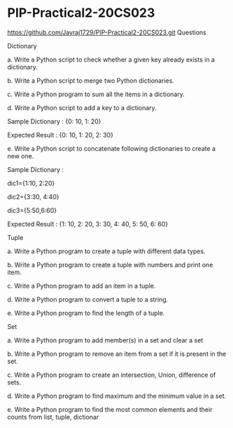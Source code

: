 # PIP-Practical2-20CS023
https://github.com/Jayraj1729/PIP-Practical2-20CS023.git
Questions

Dictionary

a. Write a Python script to check whether a given key already exists in a dictionary.

b. Write a Python script to merge two Python dictionaries.

c. Write a Python program to sum all the items in a dictionary.

d. Write a Python script to add a key to a dictionary.

Sample Dictionary : {0: 10, 1: 20}

Expected Result : {0: 10, 1: 20, 2: 30}

e. Write a Python script to concatenate following dictionaries to create a new one.

Sample Dictionary :

dic1={1:10, 2:20}

dic2={3:30, 4:40}

dic3={5:50,6:60}

Expected Result : {1: 10, 2: 20, 3: 30, 4: 40, 5: 50, 6: 60}



Tuple

a. Write a Python program to create a tuple with different data types.

b. Write a Python program to create a tuple with numbers and print one item.

c. Write a Python program to add an item in a tuple.

d. Write a Python program to convert a tuple to a string.

e. Write a Python program to find the length of a tuple.



Set

a. Write a Python program to add member(s) in a set and clear a set

b. Write a Python program to remove an item from a set if it is present in the set.

c. Write a Python program to create an intersection, Union, difference of sets.

d. Write a Python program to find maximum and the minimum value in a set.

e. Write a Python program to find the most common elements and their counts from list, tuple, dictionar
